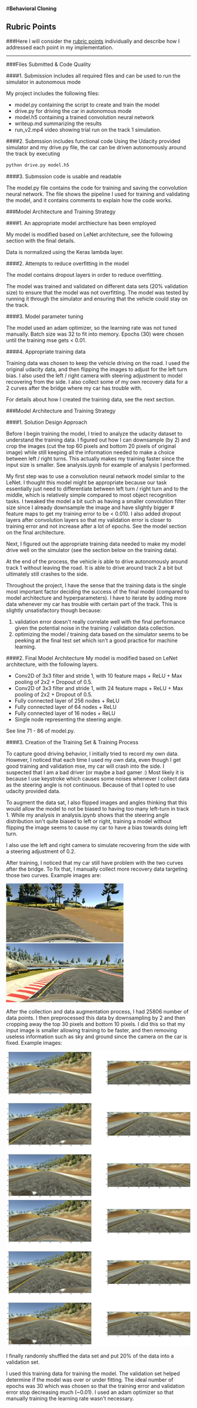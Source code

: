 #**Behavioral Cloning** 

[//]: # (Image References)

[image1]: ./examples/original.png "Original"
[image2]: ./examples/cropped.png "Cropped"
[image3]: ./examples/recovery_curve.jpg "Recovery curve 1"
[image4]: ./examples/recovery_curve2.jpg "Recovery curve 2"

## Rubric Points
###Here I will consider the [rubric points](https://review.udacity.com/#!/rubrics/432/view) individually and describe how I addressed each point in my implementation.  

---
###Files Submitted & Code Quality

####1. Submission includes all required files and can be used to run the simulator in autonomous mode

My project includes the following files:
* model.py containing the script to create and train the model
* drive.py for driving the car in autonomous mode
* model.h5 containing a trained convolution neural network 
* writeup.md summarizing the results
* run_v2.mp4 video showing trial run on the track 1 simulation.

####2. Submssion includes functional code
Using the Udacity provided simulator and my drive.py file, the car can be driven autonomously around the track by executing 
```sh
python drive.py model.h5
```

####3. Submssion code is usable and readable

The model.py file contains the code for training and saving the convolution neural network. The file shows the pipeline I used for training and validating the model, and it contains comments to explain how the code works.

###Model Architecture and Training Strategy

####1. An appropriate model arcthiecture has been employed

My model is modified based on LeNet architecture, see the following section with the final details.

Data is normalized using the Keras lambda layer.

####2. Attempts to reduce overfitting in the model

The model contains dropout layers in order to reduce overfitting.

The model was trained and validated on different data sets (20% validation size) to ensure that the model was not overfitting. The model was tested by running it through the simulator and ensuring that the vehicle could stay on the track.

####3. Model parameter tuning

The model used an adam optimizer, so the learning rate was not tuned manually.
Batch size was 32 to fit into memory.
Epochs (30) were chosen until the training mse gets < 0.01.

####4. Appropriate training data

Training data was chosen to keep the vehicle driving on the road. I used the original udacity data, and then
flipping the images to adjust for the left turn bias. I also used the left / right camera with steering
adjustment to model recovering from the side.
I also collect some of my own recovery data for a 2 curves after the bridge where my car has trouble with.

For details about how I created the training data, see the next section. 

###Model Architecture and Training Strategy

####1. Solution Design Approach

Before I begin training the model, I tried to analyze the udacity dataset to understand the training data.
I figured out how I can downsample (by 2) and crop the images (cut the top 60 pixels and bottom 20 pixels
of original image) while still keeping all the information needed to make a choice between left / right turns.
This actually makes my training faster since the input size is smaller. See analysis.ipynb for example
of analysis I performed.

My first step was to use a convolution neural network model similar to the LeNet. I thought this
model might be appropriate because our task essentially just need to differentiate between left
turn / right turn and to the middle, which is relatively simple compared to most object recognition tasks.
I tweaked the model a bit such as having a smaller convolution filter size since I already downsample the
image and have slightly bigger # feature maps to get my training error to be < 0.010. I also added dropout
layers after convolution layers so that my validation error is closer to training error and not increase
after a lot of epochs. See the model section on the final architecture.

Next, I figured out the appropriate training data needed to make my model drive well on the simulator
(see the section below on the training data).

At the end of the process, the vehicle is able to drive autonomously around track 1 without leaving the
road. It is able to drive around track 2 a bit but ultimately still crashes to the side.

Throughout the project, I have the sense that the training data is the single most important factor
deciding the success of the final model (compared to model architecture and hyperparameters). I have to
iterate by adding more data whenever my car has trouble with certain part of the track. This is slightly
unsatisfactory though because:
1. validation error doesn't really correlate well with the final performance given the potential noise
in the training / validation data collection.
2. optimizing the model / training data based on the simulator seems to be peeking at the final test set
which isn't a good practice for machine learning.

####2. Final Model Architecture
My model is modified based on LeNet architecture, with the following layers.
- Conv2D of 3x3 filter and stride 1, with 10 feature maps + ReLU + Max pooling of 2x2 + Dropout of 0.5.
- Conv2D of 3x3 filter and stride 1, with 24 feature maps + ReLU + Max pooling of 2x2 + Dropout of 0.5.
- Fully connected layer of 256 nodes + ReLU
- Fully connected layer of 64 nodes + ReLU
- Fully connected layer of 16 nodes + ReLU
- Single node representing the steering angle.

See line 71 - 86 of model.py.

####3. Creation of the Training Set & Training Process

To capture good driving behavior, I initially tried to record my own data. However, I noticed that
each time I used my own data, even though I get good training and validation mse, my car will crash
into the side. I suspected that I am a bad driver (or maybe a bad gamer :) Most likely it is because
I use keystroke which causes some noises whenever I collect data as the steering angle is not
continuous. Because of that I opted to use udacity provided data.

To augment the data sat, I also flipped images and angles thinking that this would allow the model
to not be biased to having too many left-turn in track 1. While my analysis in analysis.ipynb shows that
the steering angle distribution isn't quite biased to left or right, training a model without flipping
the image seems to cause my car to have a bias towards doing left turn.

I also use the left and right camera to simulate recovering from the side with a steering adjustment of 0.2.

After training, I noticed that my car still have problem with the two curves after the bridge. To fix that,
I manually collect more recovery data targeting those two curves. Example images are:

![Recovery image 1][image3]
![Recovery image 2][image4]

After the collection and data augmentation process, I had 25806 number of data points.
I then preprocessed this data by downsampling by 2 and then cropping away the top 30 pixels and
bottom 10 pixels. I did this so that my input image is smaller allowing training to be faster, and then
removing useless information such as sky and ground since the camera on the car is fixed. Example images:

![Original image][image1]
![Cropped image][image2]

I finally randomly shuffled the data set and put 20% of the data into a validation set. 

I used this training data for training the model. The validation set helped determine if the model was
over or under fitting. The ideal number of epochs was 30 which was chosen so that the training error and
validation error stop decreasing much (~0.01). I used an adam optimizer so that manually training the
learning rate wasn't necessary.
